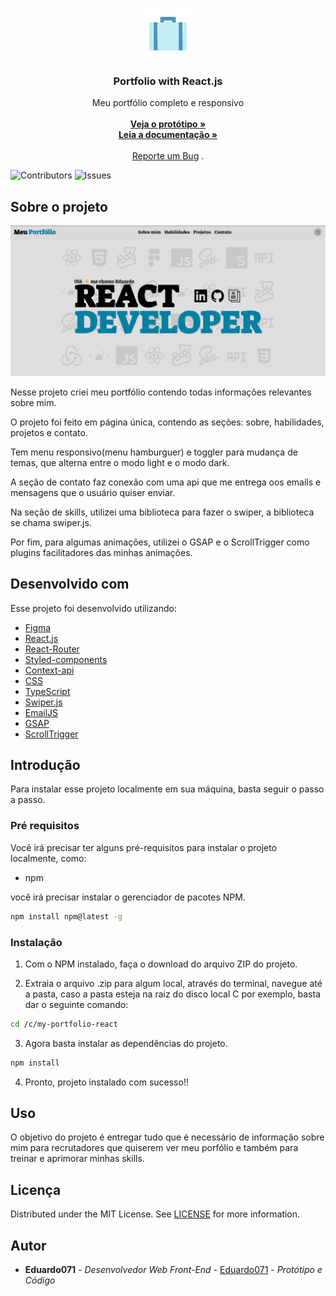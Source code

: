 <br/>
<p align="center">
  <a href="https://github.com/Eduardo071/my-portfolio-react">
    <img src="public/portfolioIcon.svg" alt="Logo" width="80" height="80">
  </a>

  <h3 align="center">Portfolio with React.js</h3>

  <p align="center">
    Meu portfólio completo e responsivo
    <br/>
    <br/>
<a href="https://www.figma.com/file/iFUMfBvA2sAP0gatp2kKFN/porfolio?type=design&node-id=29%3A169&mode=design&t=CrxTRXufGBEK93jo-1"><strong>Veja o protótipo »</strong></a>
<br/>
    <a href="https://github.com/Eduardo071/my-portfolio-react"><strong>Leia a documentação »</strong></a>
    <br/>
    <br/>
    <a href="https://github.com/Eduardo071/my-portfolio-react/issues">Reporte um Bug</a>
    .
  </p>
</p>

![Contributors](https://img.shields.io/github/contributors/Eduardo071/my-portfolio-react?color=dark-green) ![Issues](https://img.shields.io/github/issues/Eduardo071/my-portfolio-react)

## Sobre o projeto

[![Home Screenshot](src/images/homePrint.png)](https://my-portfolio-react-gamma.vercel.app)

Nesse projeto criei meu portfólio contendo todas informações relevantes sobre mim.

O projeto foi feito em página única, contendo as seções: sobre, habilidades, projetos e contato.

Tem menu responsivo(menu hamburguer) e toggler para mudança de temas, que alterna entre o modo light e o modo dark.

A seção de contato faz conexão com uma api que me entrega oos emails e mensagens que o usuário quiser enviar.

Na seção de skills, utilizei uma biblioteca para fazer o swiper, a biblioteca se chama swiper.js.

Por fim, para algumas animações, utilizei o GSAP e o ScrollTrigger como plugins facilitadores das minhas animações.

## Desenvolvido com

Esse projeto foi desenvolvido utilizando:


* [Figma](https://www.figma.com)
* [React.js](https://react.dev)
* [React-Router](https://v5.reactrouter.com/)
* [Styled-components](https://styled-components.com)
* [Context-api](https://react.dev/learn/passing-data-deeply-with-context)
* [CSS](https://developer.mozilla.org/en-US/docs/Web/CSS)
* [TypeScript](https://www.typescriptlang.org)
* [Swiper.js](https://swiperjs.com)
* [EmailJS](https://www.emailjs.com)
* [GSAP](https://greensock.com/gsap/)
* [ScrollTrigger](https://greensock.com/scrolltrigger/)

## Introdução

Para instalar esse projeto localmente em sua máquina, basta seguir o passo a passo.

### Pré requisitos

Você irá precisar ter alguns pré-requisitos para instalar o projeto localmente, como:

* npm

você irá precisar instalar o gerenciador de pacotes NPM.

```sh
npm install npm@latest -g
```

### Instalação

1. Com o NPM instalado, faça o download do arquivo ZIP do projeto.

2. Extraia o arquivo .zip para algum local, através do terminal, navegue até a pasta, caso a pasta esteja na raiz do disco local C por exemplo, basta dar o seguinte comando:

```sh
cd /c/my-portfolio-react
```

3. Agora basta instalar as dependências do projeto.

```sh
npm install
```

4. Pronto, projeto instalado com sucesso!!

## Uso

O objetivo do projeto é entregar tudo que é necessário de informação sobre mim para recrutadores que quiserem ver meu porfólio e também para treinar e aprimorar minhas skills.

## Licença

Distributed under the MIT License. See [LICENSE](https://github.com/Eduardo071/my-portfolio-react/blob/main/LICENSE.md) for more information.

## Autor

* **Eduardo071** - *Desenvolvedor Web Front-End* - [Eduardo071](https://github.com/Eduardo071) - *Protótipo e Código*